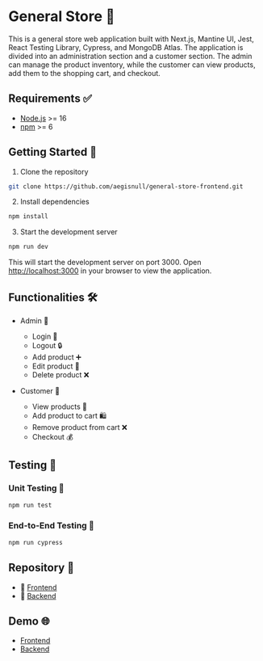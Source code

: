 # General Store 🛒

This is a general store web application built with Next.js, Mantine UI, Jest, React Testing Library, Cypress, and MongoDB Atlas. The application is divided into an administration section and a customer section. The admin can manage the product inventory, while the customer can view products, add them to the shopping cart, and checkout.

## Requirements ✅

- [Node.js](https://nodejs.org/en/) >= 16
- [npm](https://www.npmjs.com/) >= 6

## Getting Started 🚀

1. Clone the repository

```bash
git clone https://github.com/aegisnull/general-store-frontend.git
```

2. Install dependencies

```bash
npm install
```

3. Start the development server

```bash
npm run dev
```

This will start the development server on port 3000. Open [http://localhost:3000](http://localhost:3000) in your browser to view the application.

## Functionalities 🛠️

- Admin 👤

  - Login 🔑
  - Logout 🔒
  - Add product ➕
  - Edit product 📝
  - Delete product ❌

- Customer 🛒
  - View products 👀
  - Add product to cart 🛍️
  - Remove product from cart ❌
  - Checkout 💰

## Testing 🧪

### Unit Testing 🧩

```bash
npm run test
```

### End-to-End Testing 🔄

```bash
npm run cypress
```

## Repository 📂

- 📁 [Frontend](https://github.com/aegisnull/general-store-frontend)
- 📁 [Backend](https://github.com/aegisnull/general-store-backend)

## Demo 🌐

- [Frontend](https://store-frontend-aegisnull.vercel.app)
- [Backend](https://general-store-backend-production-62ab.up.railway.app/)

